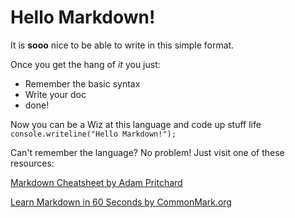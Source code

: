 # Hello Markdown!

It is **sooo** nice to be able to write in this simple format.

Once you get the hang of *it* you just:

* Remember the basic syntax
* Write your doc
* done!

Now you can be a Wiz at this language and code up stuff life `console.writeline("Hello Markdown!");`

Can't remember the language? No problem! Just visit one of these resources:

[Markdown Cheatsheet by Adam Pritchard](https://github.com/adam-p/markdown-here/wiki/Markdown-Cheatsheet)

[Learn Markdown in 60 Seconds by CommonMark.org](http://commonmark.org/help/)
